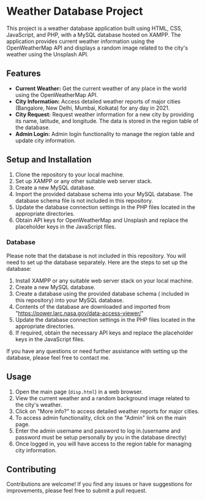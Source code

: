 # Weather Database Project

This project is a weather database application built using HTML, CSS, JavaScript, and PHP, with a MySQL database hosted on XAMPP. The application provides current weather information using the OpenWeatherMap API and displays a random image related to the city's weather using the Unsplash API.

## Features

- **Current Weather:** Get the current weather of any place in the world using the OpenWeatherMap API.
- **City Information:** Access detailed weather reports of major cities (Bangalore, New Delhi, Mumbai, Kolkata) for any day in 2021.
- **City Request:** Request weather information for a new city by providing its name, latitude, and longitude. The data is stored in the region table of the database.
- **Admin Login:** Admin login functionality to manage the region table and update city information.

## Setup and Installation

1. Clone the repository to your local machine.
2. Set up XAMPP or any other suitable web server stack.
3. Create a new MySQL database.
4. Import the provided database schema into your MySQL database. The database schema file is not included in this repository.
5. Update the database connection settings in the PHP files located in the appropriate directories.
6. Obtain API keys for OpenWeatherMap and Unsplash and replace the placeholder keys in the JavaScript files.

### Database

Please note that the database is not included in this repository. You will need to set up the database separately. Here are the steps to set up the database:

1. Install XAMPP or any suitable web server stack on your local machine.
2. Create a new MySQL database.
3. Create a database using the provided database schema ( included in this repository) into your MySQL database.
4. Contents of the database are downloaded and imported from "https://power.larc.nasa.gov/data-access-viewer/"
5. Update the database connection settings in the PHP files located in the appropriate directories.
6. If required, obtain the necessary API keys and replace the placeholder keys in the JavaScript files.

If you have any questions or need further assistance with setting up the database, please feel free to contact me.

## Usage

1. Open the main page (`disp.html`) in a web browser.
2. View the current weather and a random background image related to the city's weather.
3. Click on "More info?" to access detailed weather reports for major cities.
4. To access admin functionality, click on the "Admin" link on the main page.
5. Enter the admin username and password to log in.(username and password must be setup personally by you in the database directly)
6. Once logged in, you will have access to the region table for managing city information.

## Contributing

Contributions are welcome! If you find any issues or have suggestions for improvements, please feel free to submit a pull request.

